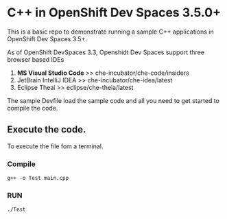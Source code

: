 # C++ in OpenShift Dev Spaces 3.5.0+


This is a basic repo to demonstrate running a sample C++ applications in OpenShift Dev Spaces 3.5+.

As of OpenShift DevSpaces 3.3, Openshidt Dev Spaces support three browser based IDEs
1. __MS Visual Studio Code__ >> che-incubator/che-code/insiders
1. JetBrain IntelliJ IDEA >>  che-incubator/che-idea/latest
1. Eclipse Theai >> eclipse/che-theia/latest


The sample Devfile load the sample code and all you need to get started to compile the code.


## Execute the code.

To execute the file fom a terminal.

### Compile
```
g++ -o Test main.cpp
```

### RUN

```
./Test
```